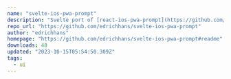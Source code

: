 ```yaml
---
name: "svelte-ios-pwa-prompt"
description: "Svelte port of [react-ios-pwa-prompt](https://github.com/chrisdancee/react-ios-pwa-prompt)"
repo_url: "https://github.com/edrichhans/svelte-ios-pwa-prompt"
author: "edrichhans"
homepage: "https://github.com/edrichhans/svelte-ios-pwa-prompt#readme"
downloads: 48
updated: "2023-10-15T05:54:50.309Z"
tags: 
  - ui
---
```

